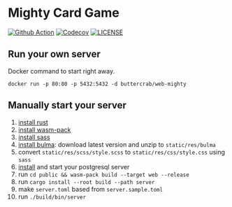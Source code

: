 # Mighty Card Game

[![Github Action](https://img.shields.io/github/workflow/status/web-mighty-io/web-mighty/build?style=flat-square)](https://github.com/web-mighty-io/web-mighty/actions)
[![Codecov](https://img.shields.io/codecov/c/github/web-mighty-io/web-mighty?style=flat-square)](https://codecov.io/gh/web-mighty-io/web-mighty)
[![LICENSE](https://img.shields.io/github/license/web-mighty-io/web-mighty?style=flat-square)](https://github.com/web-mighty-io/web-mighty/blob/master/LICENSE)

## Run your own server

Docker command to start right away.

```shell script
docker run -p 80:80 -p 5432:5432 -d buttercrab/web-mighty
```

## Manually start your server

1. [install rust](https://www.rust-lang.org/tools/install)
1. [install wasm-pack](https://rustwasm.github.io/wasm-pack/installer/)
1. [install sass](https://sass-lang.com/install)
1. [install bulma](https://bulma.io/): download latest version and unzip to `static/res/bulma`
1. convert `static/res/scss/style.scss` to `static/res/css/style.css` using `sass`
1. [install](https://www.postgresql.org/download/) and start your postgresql server
1. run `cd public && wasm-pack build --target web --release`
1. run `cargo install --root build --path server`
1. make `server.toml` based from `server.sample.toml`
1. run `./build/bin/server`